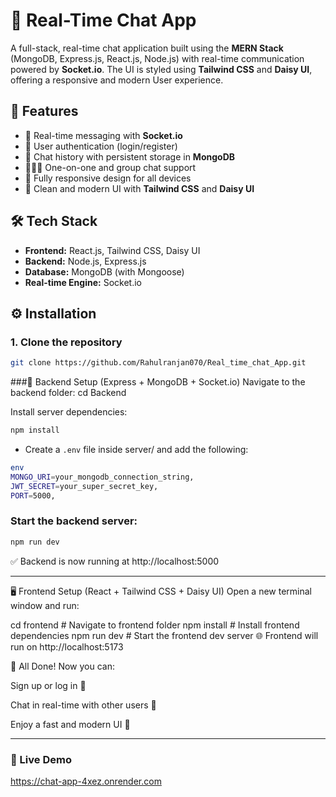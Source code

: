 # 💬 Real-Time Chat App

A full-stack, real-time chat application built using the **MERN Stack** (MongoDB, Express.js, React.js, Node.js) with real-time communication powered by **Socket.io**. The UI is styled using **Tailwind CSS** and **Daisy UI**, offering a responsive and modern User experience.

## 🚀 Features

- 🔁 Real-time messaging with **Socket.io**
- 👤 User authentication (login/register)
- 📜 Chat history with persistent storage in **MongoDB**
- 🧑‍🤝‍🧑 One-on-one and group chat support
- 📱 Fully responsive design for all devices
- 🎨 Clean and modern UI with **Tailwind CSS** and **Daisy UI**

## 🛠️ Tech Stack

- **Frontend:** React.js, Tailwind CSS, Daisy UI
- **Backend:** Node.js, Express.js
- **Database:** MongoDB (with Mongoose)
- **Real-time Engine:** Socket.io

## ⚙️ Installation

### 1. Clone the repository
```sh
git clone https://github.com/Rahulranjan070/Real_time_chat_App.git
```

###📡 Backend Setup (Express + MongoDB + Socket.io)
Navigate to the backend folder:
cd Backend

Install server dependencies:
```sh
npm install
```

- Create a `.env` file inside server/ and add the following:
```sh
env
MONGO_URI=your_mongodb_connection_string,
JWT_SECRET=your_super_secret_key,
PORT=5000,
```

### Start the backend server:
```sh
npm run dev
```
✅ Backend is now running at http://localhost:5000

*****************************************************************

🖥️ Frontend Setup (React + Tailwind CSS + Daisy UI)
Open a new terminal window and run:

cd frontend         # Navigate to frontend folder
npm install       # Install frontend dependencies
npm run dev       # Start the frontend dev server
🌐 Frontend will run on http://localhost:5173

🎉 All Done!
Now you can:

Sign up or log in 🔐

Chat in real-time with other users 💬

Enjoy a fast and modern UI 🚀

*****************************************************************
### 🔗 Live Demo
https://chat-app-4xez.onrender.com

